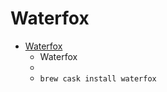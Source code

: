 # Waterfox
- [Waterfox](https://www.waterfox.net/)
  -   Waterfox
  - 
  - `brew cask install waterfox`
